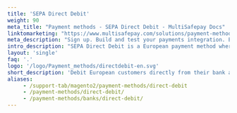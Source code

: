 ```yaml
---
title: 'SEPA Direct Debit'
weight: 90
meta_title: "Payment methods - SEPA Direct Debit - MultiSafepay Docs"
linktomarketing: "https://www.multisafepay.com/solutions/payment-methods/direct-debit"
meta_description: "Sign up. Build and test your payments integration. Explore our products and services. Use our API Reference, SDKs, and wrappers. Get support."
intro_description: "SEPA Direct Debit is a European payment method where customers authorize automatic one-off or recurring debits directly from their bank account. It is available in 36 countries and supports SOFORT Banking and iDEAL."
layout: 'single'
faq: '.'
logo: '/logo/Payment_methods/directdebit-en.svg' 
short_description: 'Debit European customers directly from their bank account.'
aliases:
     - /support-tab/magento2/payment-methods/direct-debit
     - /payment-methods/direct-debit/
     - /payment-methods/banks/direct-debit/
---
```

